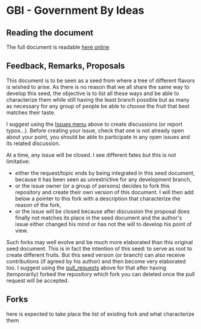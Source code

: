 # GBI - Government By Ideas

## Reading the document
The full document is readable [here online](https://govbyideas.github.io/gbi/)

## Feedback, Remarks, Proposals
This document is to be seen as a seed from where a tree of different flavors is wished to arise.
As there is no reason that we all share the same way to develop this seed, the objective is to list
all these ways and be able to characterize them while still having the least branch possible
but as many as necessary for any group of people be able to choose the fruit that best
matches their taste.

I suggest using the [Issues menu](https://github.com/govbyideas/gbi/issues)
above to create discussions (or report typos...). Before creating
your issue, check that one is not already open about your point, you should be able to participate
in any open issues and its related discussion.

At a time, any issue will be closed. I see different fates but this is not limitative:
- either the request/topic ends by being integrated in this seed document, because it has been seen as
unrestrictive for any development branch,
- or the issue owner (or a group of persons) decides to fork this repository and create their own version
of this document. I will then add below a pointer to this fork with a description that characterize
the reason of the fork,
- or the issue will be closed because after discussion the proposal does finally not matches its place in the
seed document and the author's issue either changed his mind or has not the will to develop his point of view.

Such forks may well evolve and be much more elaborated than this original seed document. This is in fact
the intention of this seed: to serve as root to create different fruits. But this seed version (or branch)
can also receive contributions (if agreed by his author) and then become very elaborated too. I suggest
using the [pull_requests](https://github.com/govbyideas/gbi/pulls) above for that after having (temporarily)
forked the repository which fork you can deleted once the pull request will be accepted.

## Forks
here is expected to take place the list of existing fork and what characterize them

